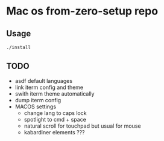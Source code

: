 # Mac os from-zero-setup repo

## Usage

```sh
./install
```

## TODO

- asdf default languages
- link iterm config and theme
- swith iterm theme automatically
- dump iterm config
- MACOS settings
  - change lang to caps lock
  - spotlight to cmd + space
  - natural scroll for touchpad but usual for mouse
  - kabardiner elements ???
